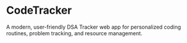 # CodeTracker

A modern, user-friendly DSA Tracker web app for personalized coding routines, problem tracking, and resource management.
